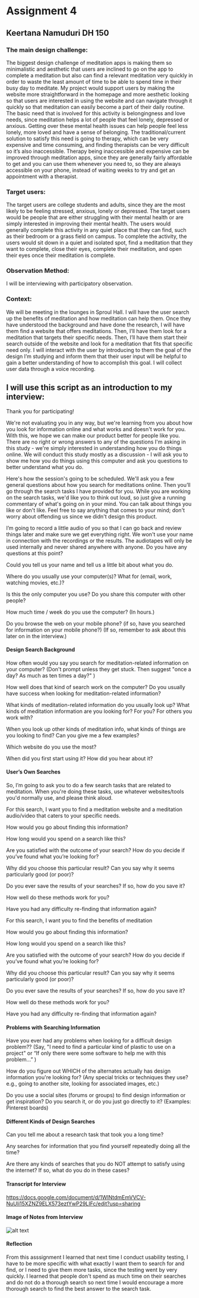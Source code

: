 
# Assignment 4

## Keertana Namuduri DH 150 

### The main design challenge:

The biggest design challenge of meditation apps is making them so minimalistic and aesthetic that users are inclined to go on the app to complete a meditation but also can find a relevant meditation very quickly in order to waste the least amount of time to be able to spend time in their busy day to meditate. My project would support users by making the website more straightforward in the homepage and more aesthetic looking so that users are interested in using the website and can navigate through it quickly so that meditation can easily become a part of their daily routine. The basic need that is involved for this activity is belongingness and love needs, since meditation helps a lot of people that feel lonely, depressed or anxious. Getting over these mental health issues can help people feel less lonely, more loved and have a sense of belonging. The traditional/current solution to satisfy this need is going to therapy, which can be very expensive and time consuming, and finding therapists can be very difficult so it’s also inaccessible. Therapy being inaccessible and expensive can be improved through meditation apps, since they are generally fairly affordable to get and you can use them whenever you need to, so they are always accessible on your phone, instead of waiting weeks to try and get an appointment with a therapist. 

### Target users:

The target users are college students and adults, since they are the most likely to be feeling stressed, anxious, lonely or depressed. The target users would be people that are either struggling with their mental health or are simply interested in improving their mental health. The users would generally complete this activity in any quiet place that they can find, such as their bedroom or a grass field on campus. To complete the activity, the users would sit down in a quiet and isolated spot, find a meditation that they want to complete, close their eyes, complete their meditation, and open their eyes once their meditation is complete. 

### Observation Method:

I will be interviewing with participatory observation. 

### Context:

We will be meeting in the lounges in Sproul Hall. I will have the user search up the benefits of meditation and how meditation can help them. Once they have understood the background and have done the research, I will have them find a website that offers meditations. Then, I’ll have them look for a meditation that targets their specific needs. Then, I’ll have them start their search outside of the website and look for a meditation that fits that specific need only. I will interact with the user by introducing to them the goal of the design I’m studying and inform them that their user input will be helpful to gain a better understanding of how to accomplish this goal. I will collect user data through a voice recording.

## I will use this script as an introduction to my interview:

Thank you for participating!

We're not evaluating you in any way, but we're learning from you about how you look for information online and what works and doesn't work for you. With this, we hope we can make our product better for people like you. There are no right or wrong answers to any of the questions I'm asking in this study - we're simply interested in understanding how you do things online. We will conduct this study mostly as a discussion - I will ask you to show me how you do things using this computer and ask you questions to better understand what you do.

Here's how the session's going to be scheduled. We'll ask you a few general questions about how you search for meditations online. Then you’ll go through the search tasks I have provided for you. While you are working on the search tasks, we'd like you to think out loud, so just give a running commentary of what's going on in your mind. You can talk about things you like or don't like. Feel free to say anything that comes to your mind; don't worry about offending us since we didn't design this product.

I’m going to record a little audio of you so that I can go back and review things later and make sure we get everything right. We won't use your name in connection with the recordings or the results. The audiotapes will only be used internally and never shared anywhere with anyone.
Do you have any questions at this point?

Could you tell us your name and tell us a little bit about what you do.

Where do you usually use your computer(s)? What for (email, work, watching movies, etc.)?

Is this the only computer you use? Do you share this computer with other people?

How much time / week do you use the computer? (In hours.)

Do you browse the web on your mobile phone? (if so, have you searched for information on your mobile phone?) (If so, remember to ask about this later on in the interview.)


#### Design Search Background

How often would you say you search for meditation-related information on your computer? (Don't prompt unless they get stuck. Then suggest "once a day? As much as ten times a day?" )


How well does that kind of search work on the computer? Do you usually have success when looking for meditation-related information?


What kinds of meditation-related information do you usually look up? What kinds of meditation information are you looking for? For you? For others you work with?


When you look up other kinds of meditation info, what kinds of things are you looking to find? Can you give me a few examples?

Which website do you use the most?


When did you first start using it? How did you hear about it?



#### User’s Own Searches

So, I’m going to ask you to do a few search tasks that are related to meditation. When you're doing these tasks, use whatever websites/tools you'd normally use, and please think aloud.

For this search, I want you to find a meditation website and a meditation audio/video that caters to your specific needs. 

How would you go about finding this information?

How long would you spend on a search like this?

Are you satisfied with the outcome of your search? How do you decide if you’ve found what you’re looking for?

Why did you choose this particular result? Can you say why it seems particularly good (or poor)?

Do you ever save the results of your searches? If so, how do you save it?

How well do these methods work for you?

Have you had any difficulty re-finding that information again?

For this search, I want you to find the benefits of meditation

How would you go about finding this information?

How long would you spend on a search like this?

Are you satisfied with the outcome of your search? How do you decide if you’ve found what you’re looking for?

Why did you choose this particular result? Can you say why it seems particularly good (or poor)?

Do you ever save the results of your searches? If so, how do you save it?

How well do these methods work for you?

Have you had any difficulty re-finding that information again?

#### Problems with Searching Information

Have you ever had any problems when looking for a difficult design problem?? (Say, "I need to find a particular kind of plastic to use on a project" or “If only there were some software to help me with this problem…” )

How do you figure out WHICH of the alternates actually has design information you're looking for? (Any special tricks or techniques they use? e.g., going to another site, looking for associated images, etc.)

Do you use a social sites (forums or groups) to find design information or get inspiration? Do you search it, or do you just go directly to it? (Examples: Pinterest boards)

#### Different Kinds of Design Searches

Can you tell me about a research task that took you a long time?

Any searches for information that you find yourself repeatedly doing all the time?

Are there any kinds of searches that you do NOT attempt to satisfy using the internet? If so, what do you do in these cases?

#### Transcript for Interview

https://docs.google.com/document/d/1WlNtdmEmVVCV-NuUli15XZNZ9ELX573eztYwP29LIFc/edit?usp=sharing

#### Image of Notes from Interview

![alt text](IMG_4433.jpg "Notes from Interview")

#### Reflection

From this asssignment I learned that next time I conduct usability testing, I have to be more specific with what exactly I want them to search for and find, or I need to give them more tasks, since the testing went by very quickly. I learned that people don't spend as much time on their searches and do not do a thorough search so next time I would encourage a more thorough search to find the best answer to the search task.
